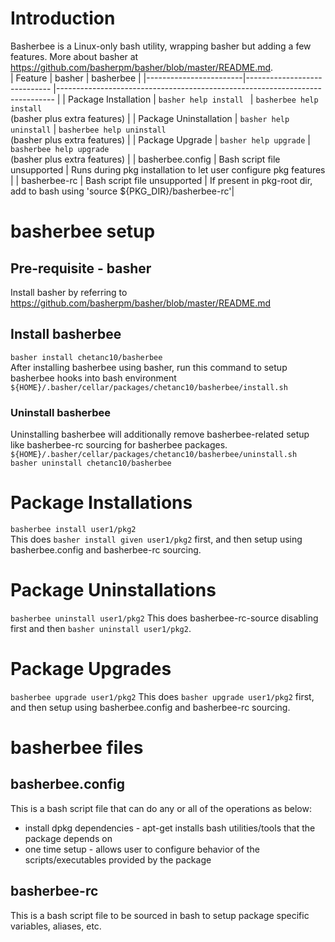 # Introduction
Basherbee is a Linux-only bash utility, wrapping basher but adding a few features. More about basher at https://github.com/basherpm/basher/blob/master/README.md.  
| Feature                | basher                       | basherbee                                                                     |
|------------------------|----------------------------- |-----------------------------------------------------------------------------  |
| Package Installation   | ```basher help install ```   | ```basherbee help install```<br>(basher plus extra features)                  |
| Package Uninstallation | ```basher help uninstall```  | ```basherbee help uninstall```<br>(basher plus extra features)                |
| Package Upgrade        | ```basher help upgrade```    | ```basherbee help upgrade```<br>(basher plus extra features)                  |
| basherbee.config       | Bash script file unsupported | Runs during pkg installation to let user configure pkg features               |
| basherbee-rc           | Bash script file unsupported | If present in pkg-root dir, add to bash using 'source ${PKG_DIR}/basherbee-rc'|


# basherbee setup
## Pre-requisite - basher
Install basher by referring to https://github.com/basherpm/basher/blob/master/README.md
## Install basherbee
```basher install chetanc10/basherbee```  
After installing basherbee using basher, run this command to setup basherbee hooks into bash environment
```${HOME}/.basher/cellar/packages/chetanc10/basherbee/install.sh```
### Uninstall basherbee
Uninstalling basherbee will additionally remove basherbee-related setup like basherbee-rc sourcing for basherbee packages.
```${HOME}/.basher/cellar/packages/chetanc10/basherbee/uninstall.sh```
```basher uninstall chetanc10/basherbee```  

# Package Installations
```basherbee install user1/pkg2```  
This does ```basher install given user1/pkg2``` first, and then setup using basherbee.config and basherbee-rc sourcing.

# Package Uninstallations
```basherbee uninstall user1/pkg2```
This does basherbee-rc-source disabling first and then ```basher uninstall user1/pkg2```.

# Package Upgrades
```basherbee upgrade user1/pkg2```
This does ```basher upgrade user1/pkg2``` first, and then setup using basherbee.config and basherbee-rc sourcing.

# basherbee files
## basherbee.config
This is a bash script file that can do any or all of the operations as below:  
- install dpkg dependencies - apt-get installs bash utilities/tools that the package depends on
- one time setup - allows user to configure behavior of the scripts/executables provided by the package
## basherbee-rc
This is a bash script file to be sourced in bash to setup package specific variables, aliases, etc.
